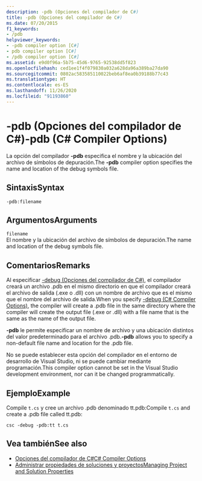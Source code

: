 ```yaml
---
description: -pdb (Opciones del compilador de C#)
title: -pdb (Opciones del compilador de C#)
ms.date: 07/20/2015
f1_keywords:
- /pdb
helpviewer_keywords:
- -pdb compiler option [C#]
- pdb compiler option [C#]
- /pdb compiler option [C#]
ms.assetid: e9d0f96a-5b75-45d6-9765-92538dd5f823
ms.openlocfilehash: ced1ee1f4f079830a032a628da96a389ba27da90
ms.sourcegitcommit: 0802ac583585110022beb6af8ea0b39188b77c43
ms.translationtype: HT
ms.contentlocale: es-ES
ms.lasthandoff: 11/26/2020
ms.locfileid: "91193860"
---
```

# <a name="-pdb-c-compiler-options"></a><span data-ttu-id="2fae4-103">-pdb (Opciones del compilador de C#)</span><span class="sxs-lookup"><span data-stu-id="2fae4-103">-pdb (C# Compiler Options)</span></span>

<span data-ttu-id="2fae4-104">La opción del compilador **-pdb** especifica el nombre y la ubicación del archivo de símbolos de depuración.</span><span class="sxs-lookup"><span data-stu-id="2fae4-104">The **-pdb** compiler option specifies the name and location of the debug symbols file.</span></span>  
  
## <a name="syntax"></a><span data-ttu-id="2fae4-105">Sintaxis</span><span class="sxs-lookup"><span data-stu-id="2fae4-105">Syntax</span></span>  
  
```console  
-pdb:filename  
```  
  
## <a name="arguments"></a><span data-ttu-id="2fae4-106">Argumentos</span><span class="sxs-lookup"><span data-stu-id="2fae4-106">Arguments</span></span>  

 `filename`  
 <span data-ttu-id="2fae4-107">El nombre y la ubicación del archivo de símbolos de depuración.</span><span class="sxs-lookup"><span data-stu-id="2fae4-107">The name and location of the debug symbols file.</span></span>  
  
## <a name="remarks"></a><span data-ttu-id="2fae4-108">Comentarios</span><span class="sxs-lookup"><span data-stu-id="2fae4-108">Remarks</span></span>  

 <span data-ttu-id="2fae4-109">Al especificar [-debug (Opciones del compilador de C#)](./debug-compiler-option.md), el compilador creará un archivo .pdb en el mismo directorio en que el compilador creará el archivo de salida (.exe o .dll) con un nombre de archivo que es el mismo que el nombre del archivo de salida.</span><span class="sxs-lookup"><span data-stu-id="2fae4-109">When you specify [-debug (C# Compiler Options)](./debug-compiler-option.md), the compiler will create a .pdb file in the same directory where the compiler will create the output file (.exe or .dll) with a file name that is the same as the name of the output file.</span></span>  
  
 <span data-ttu-id="2fae4-110">**-pdb** le permite especificar un nombre de archivo y una ubicación distintos del valor predeterminado para el archivo .pdb.</span><span class="sxs-lookup"><span data-stu-id="2fae4-110">**-pdb** allows you to specify a non-default file name and location for the .pdb file.</span></span>  
  
 <span data-ttu-id="2fae4-111">No se puede establecer esta opción del compilador en el entorno de desarrollo de Visual Studio, ni se puede cambiar mediante programación.</span><span class="sxs-lookup"><span data-stu-id="2fae4-111">This compiler option cannot be set in the Visual Studio development environment, nor can it be changed programmatically.</span></span>  
  
## <a name="example"></a><span data-ttu-id="2fae4-112">Ejemplo</span><span class="sxs-lookup"><span data-stu-id="2fae4-112">Example</span></span>  

 <span data-ttu-id="2fae4-113">Compile `t.cs` y cree un archivo .pdb denominado tt.pdb:</span><span class="sxs-lookup"><span data-stu-id="2fae4-113">Compile `t.cs` and create a .pdb file called tt.pdb:</span></span>  
  
```console  
csc -debug -pdb:tt t.cs  
```  
  
## <a name="see-also"></a><span data-ttu-id="2fae4-114">Vea también</span><span class="sxs-lookup"><span data-stu-id="2fae4-114">See also</span></span>

- [<span data-ttu-id="2fae4-115">Opciones del compilador de C#</span><span class="sxs-lookup"><span data-stu-id="2fae4-115">C# Compiler Options</span></span>](./index.md)
- [<span data-ttu-id="2fae4-116">Administrar propiedades de soluciones y proyectos</span><span class="sxs-lookup"><span data-stu-id="2fae4-116">Managing Project and Solution Properties</span></span>](/visualstudio/ide/managing-project-and-solution-properties)
